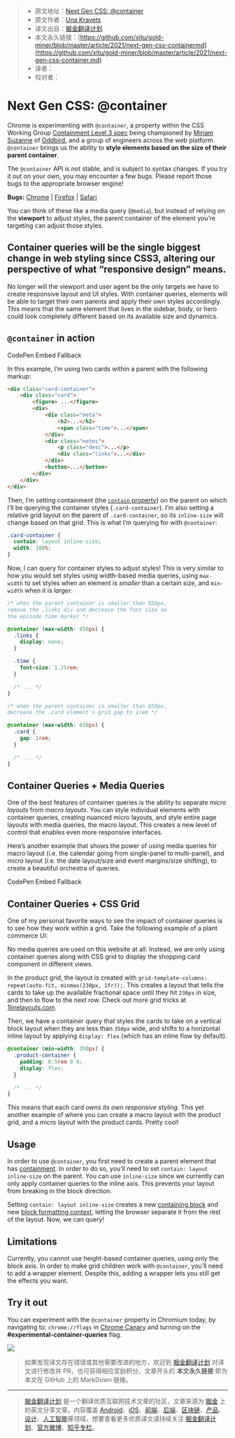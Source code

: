 > * 原文地址：[Next Gen CSS: @container](https://css-tricks.com/next-gen-css-container/)
> * 原文作者：[Una Kravets](https://css-tricks.com/author/unakravets/)
> * 译文出自：[掘金翻译计划](https://github.com/xitu/gold-miner)
> * 本文永久链接：[https://github.com/xitu/gold-miner/blob/master/article/2021/next-gen-css-containermd](https://github.com/xitu/gold-miner/blob/master/article/2021/next-gen-css-container.md)
> * 译者：
> * 校对者：

# Next Gen CSS: @container

Chrome is experimenting with `@container`, a property within the CSS Working Group [Containment Level 3 spec](https://github.com/w3c/csswg-drafts/issues?q=is%3Aissue+label%3Acss-contain-3+) being championed by [Miriam Suzanne](https://twitter.com/TerribleMia) of [Oddbird](https://css.oddbird.net/rwd/query/), and a group of engineers across the web platform. `@container` brings us the ability to **style elements based on the size of their parent container**.

The `@container` API is not stable, and is subject to syntax changes. If you try it out on your own, you may encounter a few bugs. Please report those bugs to the appropriate browser engine!

**Bugs:** [Chrome](https://bugs.chromium.org/p/chromium/issues/list) | [Firefox](https://bugzilla.mozilla.org/home) | [Safari](https://bugs.webkit.org/query.cgi?format=specific&product=WebKit)

You can think of these like a media query (`@media`), but instead of relying on the **viewport** to adjust styles, the parent container of the element you’re targeting can adjust those styles.

## Container queries will be the single biggest change in web styling since CSS3, altering our perspective of what “responsive design” means.

No longer will the viewport and user agent be the only targets we have to create responsive layout and UI styles. With container queries, elements will be able to target their own parents and apply their own styles accordingly. This means that the same element that lives in the sidebar, body, or hero could look completely different based on its available size and dynamics.

## `@container` in action

CodePen Embed Fallback

In this example, I’m using two cards within a parent with the following markup:

```html
<div class="card-container">
    <div class="card">
        <figure> ...</figure>
        <div>
            <div class="meta">
                <h2>...</h2>
                <span class="time">...</span>
            </div>
            <div class="notes">
                <p class="desc">...</p>
                <div class="links">...</div>
            </div>
            <button>...</button>
        </div>
    </div>
</div>
```

Then, I’m setting containment (the [`contain` property](https://css-tricks.com/almanac/properties/c/contain/)) on the parent on which I’ll be querying the container styles (`.card-container`). I’m also setting a relative grid layout on the parent of `.card-container`, so its `inline-size` will change based on that grid. This is what I’m querying for with `@container`:

```css
.card-container {
  contain: layout inline-size;
  width: 100%;
}
```

Now, I can query for container styles to adjust styles! This is very similar to how you would set styles using width-based media queries, using `max-width` to set styles when an element is *smaller* than a certain size, and `min-width` when it is *larger*.

```css
/* when the parent container is smaller than 850px, 
remove the .links div and decrease the font size on 
the episode time marker */

@container (max-width: 850px) {
  .links {
    display: none;
  }

  .time {
    font-size: 1.25rem;
  }

  /* ... */
}

/* when the parent container is smaller than 650px, 
decrease the .card element's grid gap to 1rem */

@container (max-width: 650px) {
  .card {
    gap: 1rem;
  }

  /* ... */
}
```

## Container Queries + Media Queries

One of the best features of container queries is the ability to separate *micro layouts* from *macro layouts*. You can style individual elements with container queries, creating nuanced micro layouts, and style entire page layouts with media queries, the macro layout. This creates a new level of control that enables even more responsive interfaces.

Here’s another example that shows the power of using media queries for macro layout (i.e. the calendar going from single-panel to multi-panel), and micro layout (i.e. the date layout/size and event margins/size shifting), to create a beautiful orchestra of queries.

CodePen Embed Fallback

## Container Queries + CSS Grid

One of my personal favorite ways to see the impact of container queries is to see how they work within a grid. Take the following example of a plant commerce UI:

No media queries are used on this website at all. Instead, we are only using container queries along with CSS grid to display the shopping card component in different views.

In the product grid, the layout is created with `grid-template-columns: repeat(auto-fit, minmax(230px, 1fr));`. This creates a layout that tells the cards to take up the available fractional space until they hit `230px` in size, and then to flow to the next row. Check out more grid tricks at [1linelayouts.com](http://1linelayouts.glitch.me).

Then, we have a container query that styles the cards to take on a vertical block layout when they are less than `350px` wide, and shifts to a horizontal inline layout by applying `display: flex` (which has an inline flow by default).

```css
@container (min-width: 350px) {
  .product-container {
    padding: 0.5rem 0 0;
    display: flex;
  }

  /* ... */
}
```

This means that each card *owns its own responsive styling*. This yet another example of where you can create a macro layout with the product grid, and a micro layout with the product cards. Pretty cool!

## Usage

In order to use `@container`, you first need to create a parent element that has [containment](https://developer.mozilla.org/en-US/docs/Web/CSS/contain). In order to do so, you’ll need to set `contain: layout inline-size` on the parent. You can use `inline-size` since we currently can only apply container queries to the inline axis. This prevents your layout from breaking in the block direction.

Setting `contain: layout inline-size` creates a new [containing block](https://developer.mozilla.org/en-US/docs/Web/CSS/Containing_block) and new [block formatting context](https://developer.mozilla.org/en-US/docs/Web/Guide/CSS/Block_formatting_context), letting the browser separate it from the rest of the layout. Now, we can query!

## Limitations

Currently, you cannot use height-based container queries, using only the block axis. In order to make grid children work with `@container`, you’ll need to add a wrapper element. Despite this, adding a wrapper lets you still get the effects you want.

## Try it out

You can experiment with the `@container` property in Chromium today, by navigating to: `chrome://flags` in [Chrome Canary](https://www.google.com/chrome/canary/) and turning on the **#experimental-container-queries** flag.

![](https://i2.wp.com/css-tricks.com/wp-content/uploads/2021/05/chrome-canary-conatiner-query-flag.png?resize=1902%2C1510&ssl=1)


> 如果发现译文存在错误或其他需要改进的地方，欢迎到 [掘金翻译计划](https://github.com/xitu/gold-miner) 对译文进行修改并 PR，也可获得相应奖励积分。文章开头的 **本文永久链接** 即为本文在 GitHub 上的 MarkDown 链接。

---

> [掘金翻译计划](https://github.com/xitu/gold-miner) 是一个翻译优质互联网技术文章的社区，文章来源为 [掘金](https://juejin.im) 上的英文分享文章。内容覆盖 [Android](https://github.com/xitu/gold-miner#android)、[iOS](https://github.com/xitu/gold-miner#ios)、[前端](https://github.com/xitu/gold-miner#前端)、[后端](https://github.com/xitu/gold-miner#后端)、[区块链](https://github.com/xitu/gold-miner#区块链)、[产品](https://github.com/xitu/gold-miner#产品)、[设计](https://github.com/xitu/gold-miner#设计)、[人工智能](https://github.com/xitu/gold-miner#人工智能)等领域，想要查看更多优质译文请持续关注 [掘金翻译计划](https://github.com/xitu/gold-miner)、[官方微博](http://weibo.com/juejinfanyi)、[知乎专栏](https://zhuanlan.zhihu.com/juejinfanyi)。
